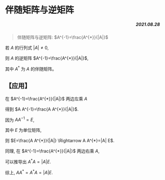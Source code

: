 # 伴随矩阵与逆矩阵

##### <p align="right">2021.08.28</p>

> 伴随矩阵与逆矩阵:
 $A^{-1}=\frac{A^{*}}{|A|}$

若 $A$ 的行列式 $|A| \neq 0$,

则 $A$ 的逆矩阵 $A^{-1}=\frac{A^{*}}{|A|}$,

其中 $A^{*}$ 为 $A$ 的伴随矩阵。

## 【应用】

在 $A^{-1}=\frac{A^{*}}{|A|}$ 两边左乘 $A$

得到 $A A^{-1}=\frac{A A^{*}}{|A|}$.

因为 $A A^{-1}=E$,

其中 $E$ 为单位矩阵,

则 $E=\frac{A A^{*}}{|A|} \Rightarrow A A^{*}=|A| E$.

同理, 在 $A^{-1}=\frac{A^{*}}{|A|}$ 两边右乘 $A$,

可以推导出 $A^{*} A=|A| E$.

综上, $A A^{*}=A^{*} A=|A| E$.
